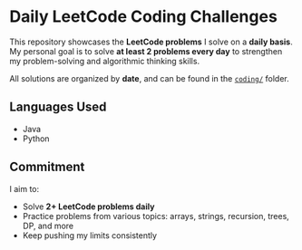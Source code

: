# Daily LeetCode Coding Challenges

This repository showcases the **LeetCode problems** I solve on a **daily basis**.  
My personal goal is to solve **at least 2 problems every day** to strengthen my problem-solving and algorithmic thinking skills.

All solutions are organized by **date**, and can be found in the [`coding/`](https://github.com/Vasantha-Meghana/repo-coding-challenges/tree/main/coding) folder.


## Languages Used

- Java
- Python


## Commitment

I aim to:
- Solve **2+ LeetCode problems daily**
- Practice problems from various topics: arrays, strings, recursion, trees, DP, and more
- Keep pushing my limits consistently
